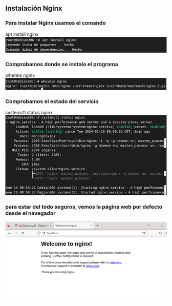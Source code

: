 ## Instalación Nginx

### Para instalar Nginx usamos el comando
apt install nginx
![image](/img/1.jpg)


### Comprobamos donde se instalo el programa
whereis nginx
![image](/img/2.jpg)


### Comprobamos el estado del servicio
systemctl status nginx
![image](/img/3.jpg)


### para estar del todo seguros, vemos la página web por defecto desde el navegador
![image](/img/4.jpg)
